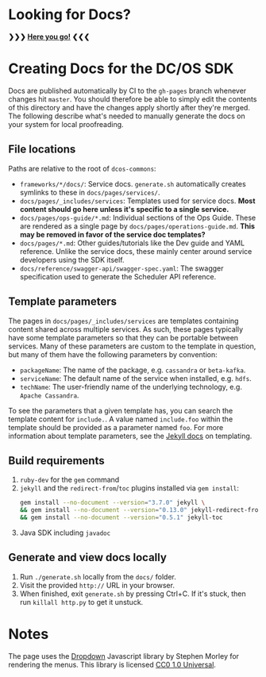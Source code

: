 # Looking for Docs?

**❯❯❯ [Here you go!](https://mesosphere.github.io/dcos-commons/) ❮❮❮**

# Creating Docs for the DC/OS SDK

Docs are published automatically by CI to the `gh-pages` branch whenever changes hit `master`.
You should therefore be able to simply edit the contents of this directory and have the changes apply shortly after they're merged.
The following describe what's needed to manually generate the docs on your system for local proofreading.

## File locations

Paths are relative to the root of `dcos-commons`:

- `frameworks/*/docs/`: Service docs. `generate.sh` automatically creates symlinks to these in `docs/pages/services/`.
- `docs/pages/_includes/services`: Templates used for service docs. **Most content should go here unless it's specific to a single service.**
- `docs/pages/ops-guide/*.md`: Individual sections of the Ops Guide. These are rendered as a single page by `docs/pages/operations-guide.md`. **This may be removed in favor of the service doc templates?**
- `docs/pages/*.md`: Other guides/tutorials like the Dev guide and YAML reference. Unlike the service docs, these mainly center around service developers using the SDK itself.
- `docs/reference/swagger-api/swagger-spec.yaml`: The swagger specification used to generate the Scheduler API reference.

## Template parameters

The pages in `docs/pages/_includes/services` are templates containing content shared across multiple services. As such, these pages typically have some template parameters so that they can be portable between services. Many of these parameters are custom to the template in question, but many of them have the following parameters by convention:
- `packageName`: The name of the package, e.g. `cassandra` or `beta-kafka`.
- `serviceName`: The default name of the service when installed, e.g. `hdfs`.
- `techName`: The user-friendly name of the underlying technology, e.g. `Apache Cassandra`.

To see the parameters that a given template has, you can search the template content for `include.`. A value named `include.foo` within the template should be provided as a parameter named `foo`. For more information about template parameters, see the [Jekyll docs](https://jekyllrb.com/docs/includes/) on templating.

## Build requirements

1. `ruby-dev` for the `gem` command
2. `jekyll` and the `redirect-from`/`toc` plugins installed via `gem install`:
    ```bash
    gem install --no-document --version="3.7.0" jekyll \
    && gem install --no-document --version="0.13.0" jekyll-redirect-from \
    && gem install --no-document --version="0.5.1" jekyll-toc
    ```
3. Java SDK including `javadoc`

## Generate and view docs locally

1. Run `./generate.sh` locally from the `docs/` folder.
2. Visit the provided `http://` URL in your browser.
3. When finished, exit `generate.sh` by pressing Ctrl+C. If it's stuck, then run `killall http.py` to get it unstuck.

# Notes

The page uses the [Dropdown](http://code.stephenmorley.org/javascript/touch-friendly-drop-down-menus/) Javascript library by Stephen Morley for rendering the menus. This library is licensed [CC0 1.0 Universal](https://creativecommons.org/publicdomain/zero/1.0/legalcode).
